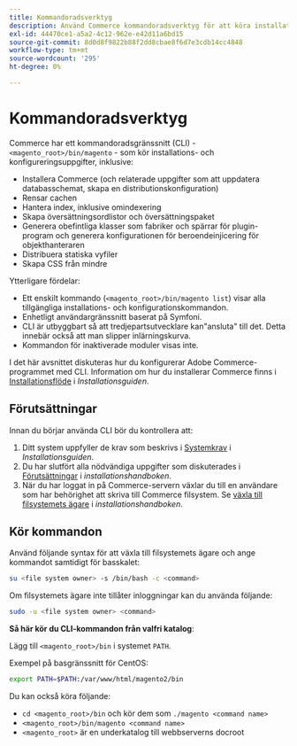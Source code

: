 ```yaml
---
title: Kommandoradsverktyg
description: Använd Commerce kommandoradsverktyg för att köra installations- och konfigureringsuppgifter.
exl-id: 44470ce1-a5a2-4c12-962e-e42d11a6bd15
source-git-commit: 8d0d8f9822b88f2dd8cbae8f6d7e3cdb14cc4848
workflow-type: tm+mt
source-wordcount: '295'
ht-degree: 0%

---
```


# Kommandoradsverktyg

Commerce har ett kommandoradsgränssnitt (CLI) -`<magento_root>/bin/magento` - som kör installations- och konfigureringsuppgifter, inklusive:

- Installera Commerce (och relaterade uppgifter som att uppdatera databasschemat, skapa en distributionskonfiguration)
- Rensar cachen
- Hantera index, inklusive omindexering
- Skapa översättningsordlistor och översättningspaket
- Generera obefintliga klasser som fabriker och spärrar för plugin-program och generera konfigurationen för beroendeinjicering för objekthanteraren
- Distribuera statiska vyfiler
- Skapa CSS från mindre

Ytterligare fördelar:

- Ett enskilt kommando (`<magento_root>/bin/magento list`) visar alla tillgängliga installations- och konfigurationskommandon.
- Enhetligt användargränssnitt baserat på Symfoni.
- CLI är utbyggbart så att tredjepartsutvecklare kan&quot;ansluta&quot; till det. Detta innebär också att man slipper inlärningskurva.
- Kommandon för inaktiverade moduler visas inte.

I det här avsnittet diskuteras hur du konfigurerar Adobe Commerce-programmet med CLI. Information om hur du installerar Commerce finns i [Installationsflöde](../../installation/overview.md) i _Installationsguiden_.

## Förutsättningar

Innan du börjar använda CLI bör du kontrollera att:

1. Ditt system uppfyller de krav som beskrivs i [Systemkrav](../../installation/system-requirements.md) i _Installationsguiden_.
1. Du har slutfört alla nödvändiga uppgifter som diskuterades i [Förutsättningar](../../installation/prerequisites/overview.md) i _installationshandboken_.
1. När du har loggat in på Commerce-servern växlar du till en användare som har behörighet att skriva till Commerce filsystem. Se [växla till filsystemets ägare](../../installation/prerequisites/file-system/overview.md) i _installationshandboken_.

## Kör kommandon

Använd följande syntax för att växla till filsystemets ägare och ange kommandot samtidigt för basskalet:

```bash
su <file system owner> -s /bin/bash -c <command>
```

Om filsystemets ägare inte tillåter inloggningar kan du använda följande:

```bash
sudo -u <file system owner> <command>
```

**Så här kör du CLI-kommandon från valfri katalog**:

Lägg till `<magento_root>/bin` i systemet `PATH`.

Exempel på basgränssnitt för CentOS:

```bash
export PATH=$PATH:/var/www/html/magento2/bin
```

Du kan också köra följande:

- `cd <magento_root>/bin` och kör dem som `./magento <command name>`
- `<magento_root>/bin/magento <command name>`
- `<magento_root>` är en underkatalog till webbserverns docroot
